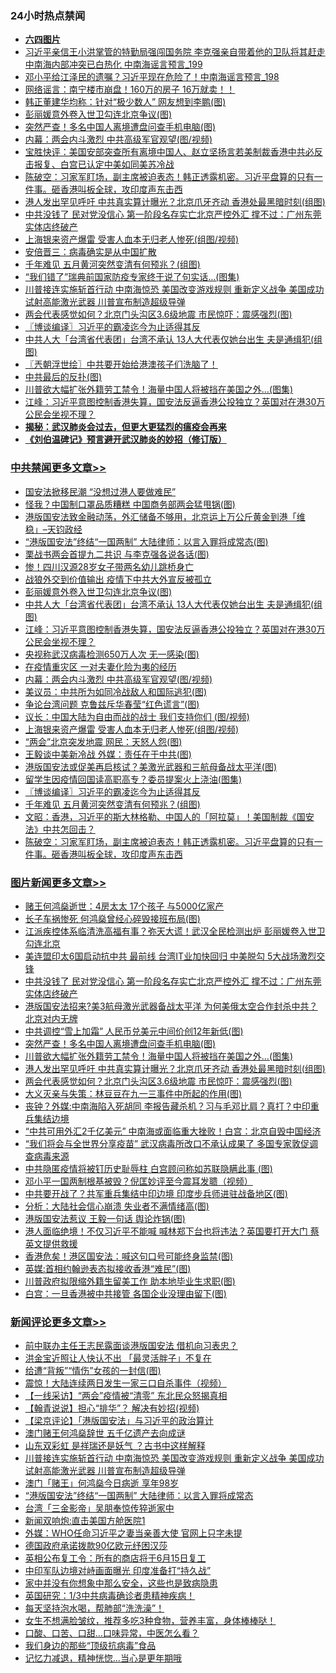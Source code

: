 <div class="catlist">
<h3>24小时热点禁闻</h3>
<ul>
<li><b><a href="64photo" target="_blank">六四图片</a></b></li>
<li><a href="https://github.com/fqnews/bnews/blob/master/comments/20200526/1334355.md">习近平亲信王小洪掌管的特勤局强闯国务院 李克强亲自带着他的卫队将其赶走 中南海内部冲突已白热化 中南海谣言预言_199</a></li>
<li><a href="https://github.com/fqnews/bnews/blob/master/comments/20200526/1334354.md">邓小平给江泽民的遗嘱？习近平现在危险了！中南海谣言预言_198</a></li>
<li><a href="https://github.com/fqnews/bnews/blob/master/comments/20200526/1334358.md">网络谣言：南宁楼市崩盘！160万的房子 16万就卖！！</a></li>
<li><a href="https://github.com/fqnews/bnews/blob/master/cnnews/20200526/1334383.md">韩正董建华均称：针对“极少数人” 网友想到李鹏(图)</a></li>
<li><a href="https://github.com/fqnews/bnews/blob/master/cbnews/20200526/1334600.md">彭丽媛意外卷入世卫勾连北京争议(图)</a></li>
<li><a href="https://github.com/fqnews/bnews/blob/master/topimagenews/20200526/1334638.md">突然严查！多名中国人离境遭盘问查手机电脑(图)</a></li>
<li><a href="https://github.com/fqnews/bnews/blob/master/cbnews/20200526/1334573.md">内幕：两会内斗激烈 中共高级军官观望(图/视频)</a></li>
<li><a href="https://github.com/fqnews/bnews/blob/master/bannedvideo/20200525/1334274.md">宝胜快评：美国安部突查所有离境中国人、赵立坚扬言若美制裁香港中共必反击报复、白宫已认定中美如同美苏冷战</a></li>
<li><a href="https://github.com/fqnews/bnews/blob/master/cbnews/20200526/1334399.md">陈破空：习家军盯场，副主席被迫表态！韩正透露机密。习近平盘算的只有一件事。砸香港叫板全球，攻印度声东击西 </a></li>
<li><a href="https://github.com/fqnews/bnews/blob/master/topimagenews/20200526/1334595.md">港人发出罕见呼吁 中共真实算计曝光？北京爪牙齐动 香港处最黑暗时刻(组图)</a></li>
<li><a href="https://github.com/fqnews/bnews/blob/master/topimagenews/20200526/1334677.md">中共没钱了 民对党没信心 第一阶段名存实亡北京严控外汇 撑不过：广州东莞实体店终破产</a></li>
<li><a href="https://github.com/fqnews/bnews/blob/master/cbnews/20200526/1334522.md">上海银来资产爆雷 受害人血本无归老人惨死(组图/视频)</a></li>
<li><a href="https://github.com/fqnews/bnews/blob/master/headline/20200525/1334273.md">安倍晋三：病毒确实是从中国扩散</a></li>
<li><a href="https://github.com/fqnews/bnews/blob/master/cbnews/20200526/1334415.md">千年难见 五月黄河突然变清有何预兆？(组图)</a></li>
<li><a href="https://github.com/fqnews/bnews/blob/master/worldnews/20200526/1334393.md">“我们错了”瑞典前国家防疫专家终于说了句实话…(图集)</a></li>
<li><a href="https://github.com/fqnews/bnews/blob/master/comments/20200526/1334664.md">川普接连实施斩首行动 中南海惊恐 美国改变游戏规则 重新定义战争 美国成功试射高能激光武器 川普宣布制造超级导弹</a></li>
<li><a href="https://github.com/fqnews/bnews/blob/master/topimagenews/20200526/1334421.md">两会代表感觉如何？北京门头沟区3.6级地震 市民惊吓：震感强烈(图)</a></li>
<li><a href="https://github.com/fqnews/bnews/blob/master/cbnews/20200526/1334459.md">〖博谈编译〗习近平的霸凌迄今为止适得其反</a></li>
<li><a href="https://github.com/fqnews/bnews/blob/master/cbnews/20200526/1334596.md">中共人大「台湾省代表团」台湾不承认 13人大代表仅她台出生 夫是通缉犯(组图)</a></li>
<li><a href="https://github.com/fqnews/bnews/blob/master/ssgc/20200526/1334377.md">〖兲朝浮世绘〗中共要开始给港澳孩子们洗脑了！</a></li>
<li><a href="https://github.com/fqnews/bnews/blob/master/comments/20200526/1334382.md">中共最后的反扑(图)</a></li>
<li><a href="https://github.com/fqnews/bnews/blob/master/topimagenews/20200526/1334626.md">川普欲大幅扩张外籍劳工禁令！海量中国人将被挡在美国之外…(图集)</a></li>
<li><a href="https://github.com/fqnews/bnews/blob/master/cbnews/20200526/1334594.md">江峰：习近平意图控制香港失算，国安法反逼香港公投独立？英国对在港30万公民会坐视不理？</a></li>
<li><b><a href="https://github.com/fqnews/bnews/blob/master/comments/20200211/1275071.md" target="_blank">揭秘：武汉肺炎会过去，但更大更猛烈的瘟疫会再来</a></b></li>
<li><b><a href="https://github.com/fqnews/bnews/blob/master/comments/20200207/1272816.md" target="_blank">《刘伯温碑记》预言避开武汉肺炎的妙招（修订版）</a></b></li>
</ul>
</div>

<div class="catlist">
<h3><a href="https://github.com/fqnews/bnews/blob/master/cbnews/" target="_blank">中共禁闻</a><span><a href="https://github.com/fqnews/bnews/blob/master/cbnews/" target="_blank" rel="nofollow">更多文章>></a></span></h3>
<ul>
<li><a href="https://github.com/fqnews/bnews/blob/master/cbnews/20200526/1334778.md" target="_blank">国安法掀移民潮 “没想过港人要做难民”</a></li>
<li><a href="https://github.com/fqnews/bnews/blob/master/cbnews/20200526/1334708.md" target="_blank">怪我？中国制口罩品质糟糕 中国商务部两会猛甩锅(图)</a></li>
<li><a href="https://github.com/fqnews/bnews/blob/master/cbnews/20200526/1334706.md" target="_blank">港版国安法致金融动荡，外汇储备不够用，北京运上万公斤黄金到港「维稳」&#8211;天钧政经</a></li>
<li><a href="https://github.com/fqnews/bnews/blob/master/cbnews/20200526/1334683.md" target="_blank">“港版国安法”终结“一国两制” 大陆律师：以言入罪将成常态(图)</a></li>
<li><a href="https://github.com/fqnews/bnews/blob/master/cbnews/20200526/1334682.md" target="_blank">栗战书两会首提九二共识 与李克强各说各话(图)</a></li>
<li><a href="https://github.com/fqnews/bnews/blob/master/cbnews/20200526/1334648.md" target="_blank">惨！四川汉源28岁女子带两名幼儿跳桥身亡</a></li>
<li><a href="https://github.com/fqnews/bnews/blob/master/cbnews/20200526/1334611.md" target="_blank">战狼外交到价值输出 疫情下中共大外宣反被孤立</a></li>
<li><a href="https://github.com/fqnews/bnews/blob/master/cbnews/20200526/1334600.md" target="_blank">彭丽媛意外卷入世卫勾连北京争议(图)</a></li>
<li><a href="https://github.com/fqnews/bnews/blob/master/cbnews/20200526/1334596.md" target="_blank">中共人大「台湾省代表团」台湾不承认 13人大代表仅她台出生 夫是通缉犯(组图)</a></li>
<li><a href="https://github.com/fqnews/bnews/blob/master/cbnews/20200526/1334594.md" target="_blank">江峰：习近平意图控制香港失算，国安法反逼香港公投独立？英国对在港30万公民会坐视不理？</a></li>
<li><a href="https://github.com/fqnews/bnews/blob/master/cbnews/20200526/1334593.md" target="_blank">央视称武汉病毒检测650万人次 无一感染(图)</a></li>
<li><a href="https://github.com/fqnews/bnews/blob/master/cbnews/20200526/1334592.md" target="_blank">在疫情重灾区 一对夫妻化险为夷的经历</a></li>
<li><a href="https://github.com/fqnews/bnews/blob/master/cbnews/20200526/1334573.md" target="_blank">内幕：两会内斗激烈 中共高级军官观望(图/视频)</a></li>
<li><a href="https://github.com/fqnews/bnews/blob/master/cbnews/20200526/1334529.md" target="_blank">美议员：中共所为如同冷战敌人和国际逃犯(图)</a></li>
<li><a href="https://github.com/fqnews/bnews/blob/master/cbnews/20200526/1334526.md" target="_blank">争论台湾问题 克鲁兹斥华春莹“红色谎言”(图)</a></li>
<li><a href="https://github.com/fqnews/bnews/blob/master/cbnews/20200526/1334523.md" target="_blank">议长：中国大陆为自由而战的战士 我们支持你们 (图/视频)</a></li>
<li><a href="https://github.com/fqnews/bnews/blob/master/cbnews/20200526/1334522.md" target="_blank">上海银来资产爆雷 受害人血本无归老人惨死(组图/视频)</a></li>
<li><a href="https://github.com/fqnews/bnews/blob/master/cbnews/20200526/1334521.md" target="_blank">“两会”北京突发地震 网民：天怒人怨(图)</a></li>
<li><a href="https://github.com/fqnews/bnews/blob/master/cbnews/20200526/1334488.md" target="_blank">王毅谈中美新冷战 外媒：责任在于中共(图)</a></li>
<li><a href="https://github.com/fqnews/bnews/blob/master/cbnews/20200526/1334471.md" target="_blank">港版国安法或促美再启核试？美激光武器和三航母备战太平洋(图)</a></li>
<li><a href="https://github.com/fqnews/bnews/blob/master/cbnews/20200526/1334470.md" target="_blank">留学生因疫情回国读高职高专？委员提案火上浇油(图集)</a></li>
<li><a href="https://github.com/fqnews/bnews/blob/master/cbnews/20200526/1334459.md" target="_blank">〖博谈编译〗习近平的霸凌迄今为止适得其反</a></li>
<li><a href="https://github.com/fqnews/bnews/blob/master/cbnews/20200526/1334415.md" target="_blank">千年难见 五月黄河突然变清有何预兆？(组图)</a></li>
<li><a href="https://github.com/fqnews/bnews/blob/master/cbnews/20200526/1334406.md" target="_blank">文昭：香港，习近平的斯大林格勒、中国人的「阿拉莫」！美国制裁《国安法》中共怎回击？</a></li>
<li><a href="https://github.com/fqnews/bnews/blob/master/cbnews/20200526/1334399.md" target="_blank">陈破空：习家军盯场，副主席被迫表态！韩正透露机密。习近平盘算的只有一件事。砸香港叫板全球，攻印度声东击西</a></li>

</ul>
</div>
<div class="catlist">
<h3><a href="https://github.com/fqnews/bnews/blob/master/topimagenews/" target="_blank">图片新闻</a><span><a href="https://github.com/fqnews/bnews/blob/master/topimagenews/" target="_blank" rel="nofollow">更多文章>></a></span></h3>
<ul>
<li><a href="https://github.com/fqnews/bnews/blob/master/topimagenews/20200526/1334774.md" target="_blank">赌王何鸿燊逝世：4房太太 17个孩子 与5000亿家产</a></li>
<li><a href="https://github.com/fqnews/bnews/blob/master/topimagenews/20200526/1334773.md" target="_blank">长子车祸惨死 何鸿燊曾经心碎毁接班布局(图)</a></li>
<li><a href="https://github.com/fqnews/bnews/blob/master/topimagenews/20200526/1334761.md" target="_blank">江派疾控体系临清洗高福有事？弥天大谎！武汉全民检测出炉 彭丽媛卷入世卫勾连北京</a></li>
<li><a href="https://github.com/fqnews/bnews/blob/master/topimagenews/20200526/1334697.md" target="_blank">美连盟印太6国启动抗中共 最前线 台湾IT业加快回归 中美脱勾 5大战场激烈交锋</a></li>
<li><a href="https://github.com/fqnews/bnews/blob/master/topimagenews/20200526/1334677.md" target="_blank">中共没钱了 民对党没信心 第一阶段名存实亡北京严控外汇 撑不过：广州东莞实体店终破产</a></li>
<li><a href="https://github.com/fqnews/bnews/blob/master/topimagenews/20200526/1334653.md" target="_blank">港版国安法招来?美3航母激光武器备战太平洋 为何美俄太空合作封杀中共？北京对内无牌</a></li>
<li><a href="https://github.com/fqnews/bnews/blob/master/topimagenews/20200526/1334643.md" target="_blank">中共调控“雪上加霜” 人民币兑美元中间价创12年新低(图)</a></li>
<li><a href="https://github.com/fqnews/bnews/blob/master/topimagenews/20200526/1334638.md" target="_blank">突然严查！多名中国人离境遭盘问查手机电脑(图)</a></li>
<li><a href="https://github.com/fqnews/bnews/blob/master/topimagenews/20200526/1334626.md" target="_blank">川普欲大幅扩张外籍劳工禁令！海量中国人将被挡在美国之外…(图集)</a></li>
<li><a href="https://github.com/fqnews/bnews/blob/master/topimagenews/20200526/1334595.md" target="_blank">港人发出罕见呼吁 中共真实算计曝光？北京爪牙齐动 香港处最黑暗时刻(组图)</a></li>
<li><a href="https://github.com/fqnews/bnews/blob/master/topimagenews/20200526/1334421.md" target="_blank">两会代表感觉如何？北京门头沟区3.6级地震 市民惊吓：震感强烈(图)</a></li>
<li><a href="https://github.com/fqnews/bnews/blob/master/topimagenews/20200525/1334258.md" target="_blank">大义灭亲与失策：林豆豆在九一三事件中所起的作用(图)</a></li>
<li><a href="https://github.com/fqnews/bnews/blob/master/topimagenews/20200525/1334233.md" target="_blank">丧钟？外媒:中南海陷入死胡同 李报告藏杀机？习与毛邓比肩？真打？中印重兵集结边境</a></li>
<li><a href="https://github.com/fqnews/bnews/blob/master/topimagenews/20200525/1334146.md" target="_blank">“中共可用外汇2千亿美元” 中南海或面临重大挫败！白宫：北京自毁中国经济</a></li>
<li><a href="https://github.com/fqnews/bnews/blob/master/topimagenews/20200525/1334129.md" target="_blank">“我们将会与全世界分享疫苗” 武汉病毒所改口不承认成果了 多国专家敦促调查病毒来源</a></li>
<li><a href="https://github.com/fqnews/bnews/blob/master/topimagenews/20200525/1334096.md" target="_blank">中共隐匿疫情将被钉历史耻辱柱 白宫顾问称如苏联隐瞒此事 (图)</a></li>
<li><a href="https://github.com/fqnews/bnews/blob/master/topimagenews/20200525/1334069.md" target="_blank">邓小平一国两制根基被毁？倪匡妙评至今震耳发聩（视频）</a></li>
<li><a href="https://github.com/fqnews/bnews/blob/master/topimagenews/20200525/1334034.md" target="_blank">中共要开战了？共军重兵集结中印边境 印度步兵师进驻战备地区(图)</a></li>
<li><a href="https://github.com/fqnews/bnews/blob/master/topimagenews/20200525/1334033.md" target="_blank">分析：大陆社会信心崩溃 失业者不满情绪高(图)</a></li>
<li><a href="https://github.com/fqnews/bnews/blob/master/topimagenews/20200525/1334007.md" target="_blank">港版国安法惹议 王毅一句话 舆论炸锅(图)</a></li>
<li><a href="https://github.com/fqnews/bnews/blob/master/topimagenews/20200525/1334001.md" target="_blank">港人面临绝境！不仅习近平不能喊 喊林郑下台也将违法？英国要打开大门 蔡英文提供救援</a></li>
<li><a href="https://github.com/fqnews/bnews/blob/master/topimagenews/20200525/1333950.md" target="_blank">香港危矣！港区国安法：喊这句口号可能终身监禁(图)</a></li>
<li><a href="https://github.com/fqnews/bnews/blob/master/topimagenews/20200525/1333947.md" target="_blank">英媒:首相约翰逊表态拟接收香港“难民”(图)</a></li>
<li><a href="https://github.com/fqnews/bnews/blob/master/topimagenews/20200525/1333852.md" target="_blank">川普政府拟限缩外籍生留美工作 助本地毕业生求职(图)</a></li>
<li><a href="https://github.com/fqnews/bnews/blob/master/topimagenews/20200525/1333851.md" target="_blank">白宫：一旦香港被中共接管 各国企业没理由留下(图)</a></li>

</ul>
</div>
<div class="catlist">
<h3><a href="https://github.com/fqnews/bnews/blob/master/comments/" target="_blank">新闻评论</a><span><a href="https://github.com/fqnews/bnews/blob/master/comments/" target="_blank" rel="nofollow">更多文章>></a></span></h3>
<ul>
<li><a href="https://github.com/fqnews/bnews/blob/master/comments/20200526/1334781.md" target="_blank">前中联办主任王志民露面谈港版国安法 借机向习表忠？</a></li>
<li><a href="https://github.com/fqnews/bnews/blob/master/comments/20200526/1334777.md" target="_blank">洪金宝近照让人快认不出  「最灵活胖子」不复在</a></li>
<li><a href="https://github.com/fqnews/bnews/blob/master/comments/20200526/1334769.md" target="_blank">给遭“背叛”“情伤”女孩的一封信(图)</a></li>
<li><a href="https://github.com/fqnews/bnews/blob/master/comments/20200526/1334762.md" target="_blank">震惊！大陆连续两日发生一家三口自杀事件（视频）</a></li>
<li><a href="https://github.com/fqnews/bnews/blob/master/comments/20200526/1334757.md" target="_blank">【一线采访】“两会”疫情被“清零” 东北民众怒揭真相</a></li>
<li><a href="https://github.com/fqnews/bnews/blob/master/comments/20200526/1334755.md" target="_blank">【翰青说说】担心“排华”？ 解决有妙招(视频)</a></li>
<li><a href="https://github.com/fqnews/bnews/blob/master/comments/20200526/1334716.md" target="_blank">【梁京评论】「港版国安法」与习近平的政治算计</a></li>
<li><a href="https://github.com/fqnews/bnews/blob/master/comments/20200526/1334694.md" target="_blank">澳门赌王何鸿燊辞世 五千亿遗产去向成谜</a></li>
<li><a href="https://github.com/fqnews/bnews/blob/master/comments/20200526/1334673.md" target="_blank">山东双彩虹 是祥瑞还是妖气 ？古书中这样解释</a></li>
<li><a href="https://github.com/fqnews/bnews/blob/master/comments/20200526/1334664.md" target="_blank">川普接连实施斩首行动 中南海惊恐 美国改变游戏规则 重新定义战争 美国成功试射高能激光武器 川普宣布制造超级导弹</a></li>
<li><a href="https://github.com/fqnews/bnews/blob/master/comments/20200526/1334662.md" target="_blank">澳门「赌王」何鸿燊今日病逝 享年98岁</a></li>
<li><a href="https://github.com/fqnews/bnews/blob/master/comments/20200526/1334661.md" target="_blank">“港版国安法”终结“一国两制” 大陆律师：以言入罪将成常态</a></li>
<li><a href="https://github.com/fqnews/bnews/blob/master/comments/20200526/1334660.md" target="_blank">台湾「三金影帝」吴朋奉惊传猝逝家中</a></li>
<li><a href="https://github.com/fqnews/bnews/blob/master/comments/20200526/1334647.md" target="_blank">新闻双响炮:直击美国方舱医院1</a></li>
<li><a href="https://github.com/fqnews/bnews/blob/master/comments/20200526/1334641.md" target="_blank">外媒：WHO任命习近平之妻当亲善大使  官网上只字未提</a></li>
<li><a href="https://github.com/fqnews/bnews/blob/master/comments/20200526/1334640.md" target="_blank">德国政府承诺拨款90亿欧元纾困汉莎</a></li>
<li><a href="https://github.com/fqnews/bnews/blob/master/comments/20200526/1334630.md" target="_blank">英相公布复工令：所有的商店将于6月15日复工</a></li>
<li><a href="https://github.com/fqnews/bnews/blob/master/comments/20200526/1334623.md" target="_blank">中印军队边境对峙画面曝光 印度准备打“持久战”</a></li>
<li><a href="https://github.com/fqnews/bnews/blob/master/comments/20200526/1334622.md" target="_blank">家中并没有你想象中那么安全，这些也是致病隐患</a></li>
<li><a href="https://github.com/fqnews/bnews/blob/master/comments/20200526/1334621.md" target="_blank">英国研究：1/3中共病毒确诊者患精神疾病！</a></li>
<li><a href="https://github.com/fqnews/bnews/blob/master/comments/20200526/1334620.md" target="_blank">每天坚持泡水喝，帮肺部“洗洗澡”！</a></li>
<li><a href="https://github.com/fqnews/bnews/blob/master/comments/20200526/1334605.md" target="_blank">女生不想满脸皱纹，推荐多吃3种食物，营养丰富，身体棒棒哒！</a></li>
<li><a href="https://github.com/fqnews/bnews/blob/master/comments/20200526/1334604.md" target="_blank">口酸、口苦、口甜&#8230;口味异常，中医怎么看？</a></li>
<li><a href="https://github.com/fqnews/bnews/blob/master/comments/20200526/1334603.md" target="_blank">我们身边的那些“顶级抗病毒”食品</a></li>
<li><a href="https://github.com/fqnews/bnews/blob/master/comments/20200526/1334602.md" target="_blank">记忆力减退，精神恍惚&#8230;当心是更年期哦</a></li>

</ul>
</div>